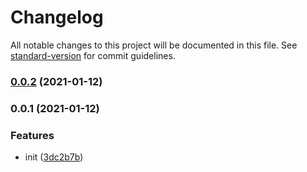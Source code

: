 # Changelog

All notable changes to this project will be documented in this file. See [standard-version](https://github.com/conventional-changelog/standard-version) for commit guidelines.

### [0.0.2](https://github.com/SasanFarrokh/vite-plugin-multi-build/compare/v0.0.1...v0.0.2) (2021-01-12)

### 0.0.1 (2021-01-12)


### Features

* init ([3dc2b7b](https://github.com/SasanFarrokh/vite-plugin-multi-build/commit/3dc2b7b3110a74d86b2b8a60eea22fc94c119e97))
